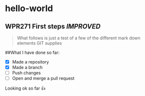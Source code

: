 # hello-world
## WPR271 First steps *IMPROVED*

> What follows is just a test of a few of the different mark down elements GIT supplies
>

##What I have done so far:
- [X] Made a repository
- [X] Made a branch
- [ ] Push changes
- [ ] Open and merge a pull request

Looking ok so far :+1:








